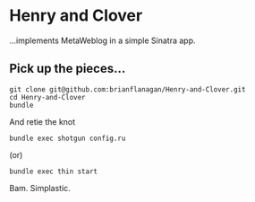 # Henry and Clover

...implements MetaWeblog in a simple Sinatra app.

## Pick up the pieces...

    git clone git@github.com:brianflanagan/Henry-and-Clover.git
    cd Henry-and-Clover
    bundle

And retie the knot

    bundle exec shotgun config.ru

(or)

    bundle exec thin start

Bam. Simplastic.